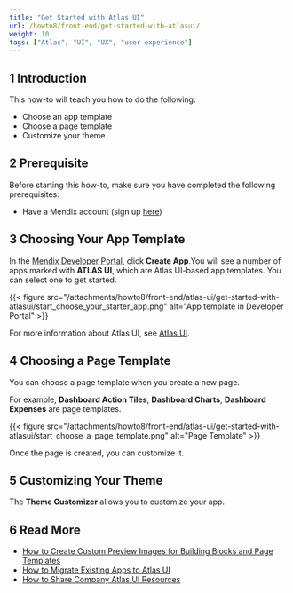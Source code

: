 ```yaml
---
title: "Get Started with Atlas UI"
url: /howto8/front-end/get-started-with-atlasui/
weight: 10
tags: ["Atlas", "UI", "UX", "user experience"]
---
```


## 1 Introduction

This how-to will teach you how to do the following:

* Choose an app template
* Choose a page template
* Customize your theme

## 2 Prerequisite

Before starting this how-to, make sure you have completed the following prerequisites:

* Have a Mendix account (sign up [here](https://www.mendix.com/try))

## 3 Choosing Your App Template

In the [Mendix Developer Portal](https://sprintr.home.mendix.com/index.html), click **Create App**.You will see a number of apps marked with **ATLAS UI**, which are Atlas UI-based app templates. You can select one to get started.

{{< figure src="/attachments/howto8/front-end/atlas-ui/get-started-with-atlasui/start_choose_your_starter_app.png" alt="App template in Developer Portal" >}}

For more information about Atlas UI, see [Atlas UI](/howto8/front-end/atlas-ui/). 

## 4 Choosing a Page Template

You can choose a page template when you create a new page. 

For example, **Dashboard Action Tiles**, **Dashboard Charts**, **Dashboard Expenses** are page templates. 

{{< figure src="/attachments/howto8/front-end/atlas-ui/get-started-with-atlasui/start_choose_a_page_template.png" alt="Page Template" >}}

Once the page is created, you can customize it.

## 5 Customizing Your Theme

The **Theme Customizer** allows you to customize your app.

## 6 Read More

* [How to Create Custom Preview Images for Building Blocks and Page Templates](/howto8/front-end/create-custom-preview-images-for-building-blocks-and-page-templates/)
* [How to Migrate Existing Apps to Atlas UI](/howto8/front-end/migrate-existing-projects-to-atlasui/)
* [How to Share Company Atlas UI Resources](/howto8/front-end/share-company-atlas-ui-resources/)
